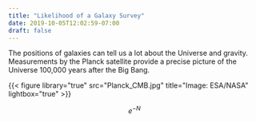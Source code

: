 ```yaml
---
title: "Likelihood of a Galaxy Survey"
date: 2019-10-05T12:02:59-07:00
draft: false
---
```


The positions of galaxies can tell us a lot about the Universe and gravity.
Measurements by the Planck satellite provide a precise picture of the Universe
100,000 years after the Big Bang.

{{< figure library="true" src="Planck_CMB.jpg" title="Image: ESA/NASA" lightbox="true" >}}


$$e^{-N}$$
